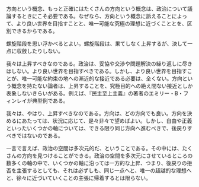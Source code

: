 方向という概念、もっと正確にはたくさんの方向という概念は、政治について議論するときにこそ必要である。なぜなら、方向という概念に訴えることによって、より良い世界を目指すことと、唯一可能な究極の理想に近づくこととを、区別できるからである。

螺旋階段を思い浮かべるとよい。螺旋階段は、果てしなく上昇するが、決して一点に収斂したりしない。

我々は上昇すべきなのである。政治は、妥協や交渉や問題解決の繰り返しに尽きはしない。より良い世界を目指すべきである。しかし、より良い世界を目指すことが、唯一可能な約束の地への漸近的な接近である必要は、全くない。方向という概念を持たない論者は、上昇することを、究極目的への絶え間ない接近としか表象しないきらいがある。例えば、『民主至上主義』の著者のエミリー・B・フィンレイが典型例である。

我々は、やはり、上昇すべきなのである。方向は、どの方向でも良い。方向を決めるにあたっては、状況に応じて、是々非々で望めばよい。しかし、自由や正義といったいくつかの軸については、できる限り同じ方向へ進むべきで、後戻りすべきではないのである。

一言で言えば、政治の空間は多次元的だ、ということである。その中には、たくさんの方向を見つけることができる。政治の空間を多次元にさせているところの数多くの軸の中で、いくつかの軸に沿っては一方的な上昇、つまり、後戻りの拒否を主張するとしても、それは必ずしも、同じ一点へと、唯一の超越的な理想へと、徐々に近づいていくことの主張に帰着するとは限らない。

